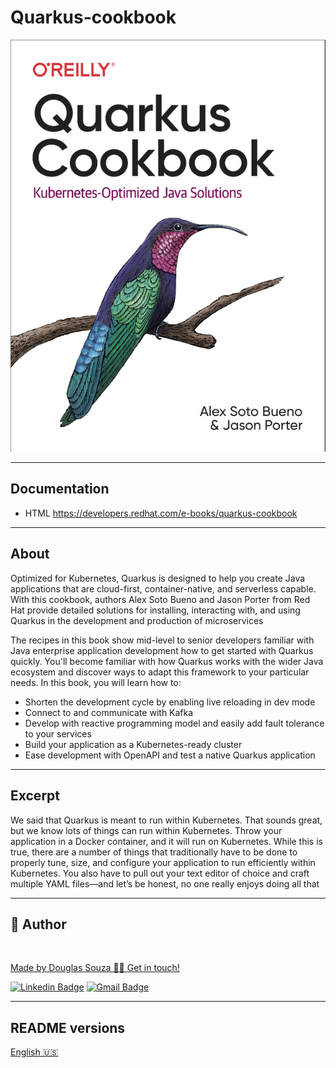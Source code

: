 # Quarkus-cookbook

<p align="center">
    <img src="assets/quarkus-cookbook.png">
</p>

---

## Documentation

* HTML <https://developers.redhat.com/e-books/quarkus-cookbook>

---

## About

Optimized for Kubernetes, Quarkus is designed to help you create Java applications that are cloud-first, container-native, and serverless capable. With this cookbook, authors Alex Soto Bueno and Jason Porter from Red Hat provide detailed solutions for installing, interacting with, and using Quarkus in the development and production of microservices

The recipes in this book show mid-level to senior developers familiar with Java enterprise application development how to get started with Quarkus quickly. You'll become familiar with how Quarkus works with the wider Java ecosystem and discover ways to adapt this framework to your particular needs.
In this book, you will learn how to:

* Shorten the development cycle by enabling live reloading in dev mode
* Connect to and communicate with Kafka
* Develop with reactive programming model and easily add fault tolerance to your services
* Build your application as a Kubernetes-ready cluster
* Ease development with OpenAPI and test a native Quarkus application

---

## Excerpt

We said that Quarkus is meant to run within Kubernetes. That sounds great, but we know lots of things can run within Kubernetes. Throw your application in a Docker container, and it will run on Kubernetes. While this is true, there are a number of things that traditionally have to be done to properly tune, size, and configure your application to run efficiently within Kubernetes. You also have to pull out your text editor of choice and craft multiple YAML files—and let’s be honest, no one really enjoys doing all that

 ---

## 🦸 Author

<a href="#">
 <img style="border-radius: 50%;" src="https://avatars.githubusercontent.com/u/50157211?s=120&v=4" width="100px;" alt=""/>
<br />

Made by Douglas Souza 👋🏽 Get in touch!

[![Linkedin Badge](https://img.shields.io/badge/-Douglas-blue?style=flat-square&logo=Linkedin&logoColor=white&link=https://www.linkedin.com/in/dagurasujava/)](https://www.linkedin.com/in/dagurasujava/)
[![Gmail Badge](https://img.shields.io/badge/-contini.ds@gmail.com-c14438?style=flat-square&logo=Gmail&logoColor=white&link=mailto:contini.ds@gmail.com)](mailto:contini.ds@gmail.com)

---

## README versions

[English 🇺🇸](./README.md)
